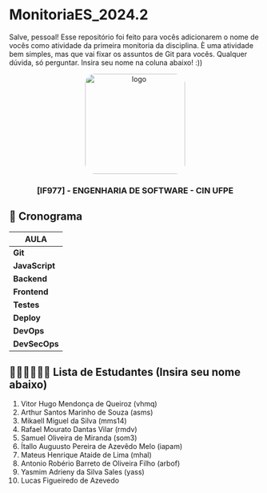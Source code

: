 # MonitoriaES_2024.2

Salve, pessoal! Esse repositório foi feito para vocês adicionarem o nome de vocês como atividade da primeira monitoria da disciplina. È uma atividade bem simples, mas que vai fixar os assuntos de Git para vocês. Qualquer dúvida, só perguntar. Insira seu nome na coluna abaixo! :)) 

<div align="center">

  <img src="https://user-images.githubusercontent.com/42525687/203692147-cb274f74-7e73-4869-b460-1dc967fb4786.png" alt="logo" width="200" height="auto" style="border-radius:20px;" />

  <h3>
    [IF977] - ENGENHARIA DE SOFTWARE - CIN UFPE
  </h3>

</div>

## :calendar: Cronograma

| AULA          |
| ------------- |
| **Git**       |
| **JavaScript**|
| **Backend**   |
| **Frontend**  |
| **Testes**    |
| **Deploy**    |
| **DevOps**    |
| **DevSecOps** |

## 👨🏽‍💻👩🏻‍💻 Lista de Estudantes (Insira seu nome abaixo)
1. Vitor Hugo Mendonça de Queiroz (vhmq)
2. Arthur Santos Marinho de Souza (asms)
3. Mikaell Miguel da Silva (mms14)
4. Rafael Mourato Dantas Vilar (rmdv)
5. Samuel Oliveira de Miranda (som3)
6. Ítallo Auguusto Pereira de Azevêdo Melo (iapam)
7. Mateus Henrique Ataide de Lima (mhal)
8. Antonio Robério Barreto de Oliveira Filho (arbof)
9. Yasmim Adrieny da Silva Sales (yass)
10. Lucas Figueiredo de Azevedo
